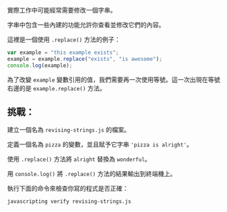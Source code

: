 實際工作中可能經常需要修改一個字串。

字串中包含一些內建的功能允許你查看並修改它們的內容。

這裡是一個使用 `.replace()` 方法的例子：

```js
var example = "this example exists";
example = example.replace("exists", "is awesome");
console.log(example);
```

為了改變 `example` 變數引用的值，我們需要再一次使用等號。這一次出現在等號右邊的是 `example.replace()` 方法。

## 挑戰：

建立一個名為 `revising-strings.js` 的檔案。

定義一個名為 `pizza` 的變數，並且賦予它字串 `'pizza is alright'`。

使用 `.replace()` 方法將 `alright` 替換為 `wonderful`。

用 `console.log()` 將 `.replace()` 方法的結果輸出到終端機上。

執行下面的命令來檢查你寫的程式是否正確：

`javascripting verify revising-strings.js`
